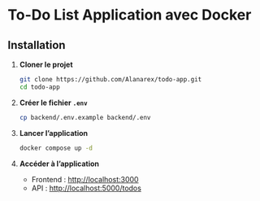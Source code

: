 
# To-Do List Application avec Docker

## Installation
1. **Cloner le projet**
   ```sh
   git clone https://github.com/Alanarex/todo-app.git
   cd todo-app
   ```

2. **Créer le fichier `.env`**
   ```sh
   cp backend/.env.example backend/.env
   ```

3. **Lancer l’application**
   ```sh
   docker compose up -d
   ```

4. **Accéder à l’application**
   - Frontend : [http://localhost:3000](http://localhost:3000)
   - API : [http://localhost:5000/todos](http://localhost:5000/todos)
